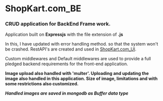 # ShopKart.com_BE
### CRUD application for BackEnd Frame work.

Application built on **Expressjs** with the file extension of **.js**<br/>

In this, I have updated with error handling method. so that the system won't be crashed.
RestAPI's are created and used in [ShopKart.com_UI](https://github.com/Vijay431/ShopKart.com_UI.git).<br/>

Custom middlewares and Default middlewares are used to provide a full pledged backend requirements for the front-end application.<br/>

**Image upload also handled with 'multer'. Uploading and updating the image also handled in this application. Size of image, limitations and with some restrictions also customized.**<br/>

***Handled images are saved in mongodb as Buffer data type***
